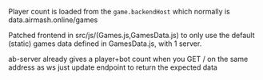 Player count is loaded from the `game.backendHost` which normally is data.airmash.online/games

Patched frontend in src/js/(Games.js,GamesData.js) to only use the default (static) games data defined in GamesData.js, with 1 server.

ab-server already gives a player+bot count when you GET / on the same address as ws
just update endpoint to return the expected data
